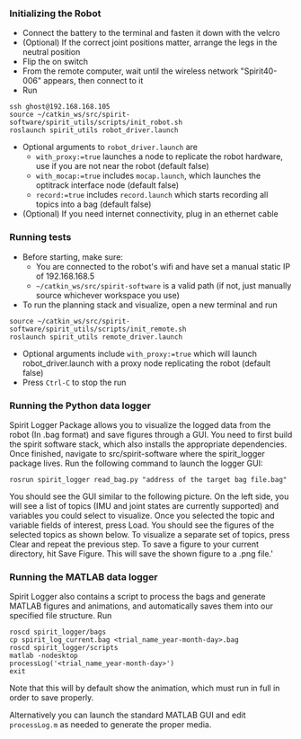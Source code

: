 ### Initializing the Robot
- Connect the battery to the terminal and fasten it down with the velcro
- (Optional) If the correct joint positions matter, arrange the legs in the neutral position
- Flip the on switch
- From the remote computer, wait until the wireless network "Spirit40-006" appears, then connect to it
- Run 
```
ssh ghost@192.168.168.105
source ~/catkin_ws/src/spirit-software/spirit_utils/scripts/init_robot.sh
roslaunch spirit_utils robot_driver.launch
```
- Optional arguments to `robot_driver.launch` are
  - `with_proxy:=true` launches a node to replicate the robot hardware, use if you are not near the robot (default false)
  - `with_mocap:=true` includes `mocap.launch`, which launches the optitrack interface node (default false)
  - `record:=true` includes `record.launch` which starts recording all topics into a bag (default false)
- (Optional) If you need internet connectivity, plug in an ethernet cable

### Running tests
- Before starting, make sure:
  - You are connected to the robot's wifi and have set a manual static IP of 192.168.168.5
  - `~/catkin_ws/src/spirit-software` is a valid path (if not, just manually source whichever workspace you use)
- To run the planning stack and visualize, open a new terminal and run 
```
source ~/catkin_ws/src/spirit-software/spirit_utils/scripts/init_remote.sh
roslaunch spirit_utils remote_driver.launch
```
- Optional arguments include `with_proxy:=true` which will launch robot_driver.launch with a proxy node replicating the robot (default false)
- Press `Ctrl-C` to stop the run

### Running the Python data logger
Spirit Logger Package allows you to visualize the logged data from the robot (In .bag format) and save figures through a GUI. You need to first build the spirit software stack, which also installs the appropriate dependencies. Once finished, navigate to src/spirit-software where the spirit_logger package lives. Run the following command to launch the logger GUI:
```
rosrun spirit_logger read_bag.py "address of the target bag file.bag"
```
You should see the GUI similar to the following picture. On the left side, you will see a list of topics (IMU and joint states are currently supported) and variables you could select to visualize. Once you selected the topic and variable fields of interest, press Load. You should see the figures of the selected topics as shown below. To visualize a separate set of topics, press Clear and repeat the previous step. To save a figure to your current directory, hit Save Figure. This will save the shown figure to a .png file.'

### Running the MATLAB data logger
Spirit Logger also contains a script to process the bags and generate MATLAB figures and animations, and automatically saves them into our specified file structure. Run
```
roscd spirit_logger/bags
cp spirit_log_current.bag <trial_name_year-month-day>.bag
roscd spirit_logger/scripts
matlab -nodesktop
processLog('<trial_name_year-month-day>')
exit
```
Note that this will by default show the animation, which must run in full in order to save properly.

Alternatively you can launch the standard MATLAB GUI and edit `processLog.m` as needed to generate the proper media.
